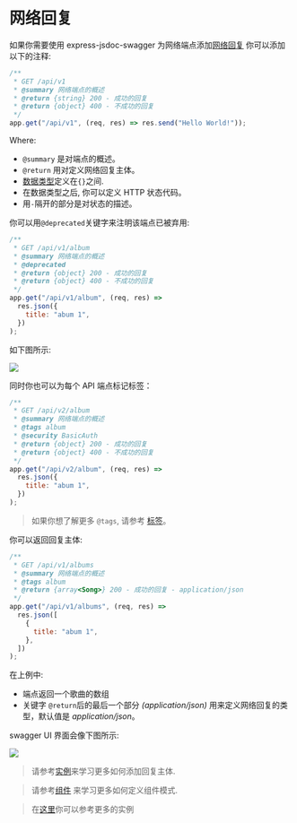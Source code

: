 # 网络回复

如果你需要使用 express-jsdoc-swagger 为网络端点添加[网络回复](https://swagger.io/docs/specification/describing-responses/) 你可以添加以下的注释:

```javascript
/**
 * GET /api/v1
 * @summary 网络端点的概述
 * @return {string} 200 - 成功的回复
 * @return {object} 400 - 不成功的回复
 */
app.get("/api/v1", (req, res) => res.send("Hello World!"));
```

Where:

- `@summary` 是对端点的概述。
- `@return` 用对定义网络回复主体。
- [数据类型](https://swagger.io/specification/#data-types)定义在`{}`之间.
- 在数据类型之后, 你可以定义 HTTP 状态代码。
- 用`-`隔开的部分是对状态的描述。

你可以用`@deprecated`关键字来注明该端点已被弃用:

```javascript
/**
 * GET /api/v1/album
 * @summary 网络端点的概述
 * @deprecated
 * @return {object} 200 - 成功的回复
 * @return {object} 400 - 不成功的回复
 */
app.get("/api/v1/album", (req, res) =>
  res.json({
    title: "abum 1",
  })
);
```

如下图所示:

<img src="./assets/deprecated.png"/>

同时你也可以为每个 API 端点标记标签：

```javascript
/**
 * GET /api/v2/album
 * @summary 网络端点的概述
 * @tags album
 * @security BasicAuth
 * @return {object} 200 - 成功的回复
 * @return {object} 400 - 不成功的回复
 */
app.get("/api/v2/album", (req, res) =>
  res.json({
    title: "abum 1",
  })
);
```

> 如果你想了解更多 `@tags`, 请参考 [标签](tags.md)。

你可以返回回复主体:

```javascript
/**
 * GET /api/v1/albums
 * @summary 网络端点的概述
 * @tags album
 * @return {array<Song>} 200 - 成功的回复 - application/json
 */
app.get("/api/v1/albums", (req, res) =>
  res.json([
    {
      title: "abum 1",
    },
  ])
);
```

在上例中:

- 端点返回一个歌曲的数组
- 关键字 `@return`后的最后一个部分 _(application/json)_ 用来定义网络回复的类型，默认值是 _application/json_。

swagger UI 界面会像下图所示:

<img src="./assets/response-component.png"/>

> 请参考[实例](examples.md)来学习更多如何添加回复主体.

> 请参考[组件](components.md) 来学习更多如何定义组件模式.

> 在[这里](https://github.com/BRIKEV/express-jsdoc-swagger/tree/master/examples/responses)你可以参考更多的实例
